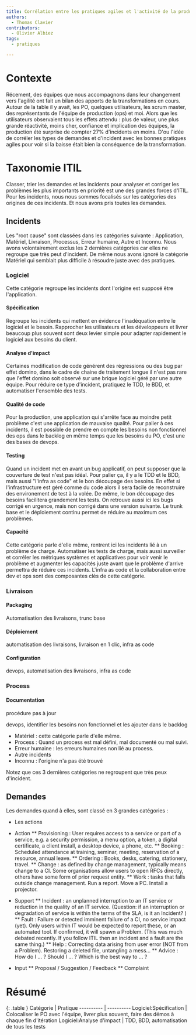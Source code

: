 ```yaml
---
title: Corrélation entre les pratiques agiles et l'activité de la production
authors:
  - Thomas Clavier
contributors:
  - Olivier Albiez
tags:
  - pratiques

---
```

# Contexte
Récement, des équipes que nous accompagnons dans leur changement vers l'agilité ont fait un bilan des apports de la transformations en cours. Autour de la table il y avait, les PO, quelques utilisateurs, les scrum master, des représentants de l'équipe de production (ops) et moi. Alors que les utilisateurs observaient tous les effets attendu : plus de valeur, une plus grande réactivité, moins cher, confiance et implication des équipes, la production été surprise de compter 27% d'incidents en moins. D'ou l'idée de corréler les types de demandes et d'incident avec les bonnes pratiques agiles pour voir si la baisse était bien la conséquence de la transformation.

# Taxonomie ITIL

Classer, trier les demandes et les incidents pour analyser et corriger les problèmes les plus importants en priorité est une des grandes forces d'ITIL. Pour les incidents, nous nous sommes focalisés sur les catégories des origines de ces incidents. Et nous avons pris toutes les demandes.

## Incidents

Les "root cause" sont classées dans les catégories suivante : Application, Matériel, Livraison, Processus, Erreur humaine, Autre et Inconnu. 
Nous avons volontairement exclus les 2 dernières catégories car elles ne regroupe que très peut d'incident. De même nous avons ignoré la catégorie Matériel qui semblait plus difficile à résoudre juste avec des pratiques. 

### Logiciel

Cette catégorie regroupe les incidents dont l'origine est supposé être l'application.

#### Spécification 
Regroupe les incidents qui mettent en évidence l'inadéquation entre le logiciel et le besoin. Rapprocher les utilisateurs et les développeurs et livrer beaucoup plus souvent sont deux levier simple pour adapter rapidement le logiciel aux besoins du client.

#### Analyse d'impact
Certaines modification de code générent des régressions ou des bug par effet domino, dans le cadre de chaine de traitement longue il n'est pas rare que l'effet domino soit observé sur une brique logiciel géré par une autre équipe. Pour réduire ce type d'incident, pratiquez le TDD, le BDD, et automatiser l'ensemble des tests.

#### Qualité de code 
Pour la production, une application qui s'arrête face au moindre petit problème c'est une application de mauvaise qualité. Pour palier à ces incidents, il est possible de prendre en compte les besoins non fonctionnel des ops dans le backlog en même temps que les besoins du PO, c'est une des bases de devops.

#### Testing
Quand un incident met en avant un bug applicatif, on peut supposer que la couverture de test n'est pas idéal.
Pour palier ça, il y a le TDD et le BDD, mais aussi "l'infra as code" et le bon découpage des besoins. En effet si l'infrastructure est géré comme du code alors il sera facile de reconstruire des environement de test à la volée. De même, le bon découpage des besoins facilitera grandement les tests.
On retrouve aussi ici les bugs corrigé en urgence, mais non corrigé dans une version suivante. Le trunk base et le déploiement continu permet de réduire au maximum ces problèmes.

#### Capacité
Cette catégorie parle d'elle même, rentrent ici les incidents lié à un problème de charge. Automatiser les tests de charge, mais aussi surveiller et corréler les métriques systèmes et applicatives pour voir venir le problème et augmenter les capacités juste avant que le problème d'arrive permettra de réduire ces incidents. L'infra as code et la collaboration entre dev et ops sont des composantes clés de cette catégorie.

### Livraison
#### Packaging
Automatisation des livraisons, trunc base

#### Déploiement
automatisation des livraisons, livraison en 1 clic, infra as code

#### Configuration

devops, automatisation des livraisons, infra as code

### Process
#### Documentation
procédure pas à jour

devops, identifier les besoins non fonctionnel et les ajouter dans le backlog


* Matériel : cette catégorie parle d'elle même.
* Process : Quand un process est mal défini, mal documenté ou mal suivi.
* Erreur humaine : les erreurs humaines non lié au process.
* Autre incidents
* Inconnu : l'origine n'a pas été trouvé

Notez que ces 3 dernières catégories ne regroupent que très peux d'incident.




## Demandes

Les demandes quand à elles, sont classé en 3 grandes catégories : 
* Les actions

* Action
** Provisioning : User requires access to a service or part of a service, e.g. a security permission, a menu option, a token, a digital certificate, a client install, a desktop device, a phone, etc.
** Booking : Scheduled attendance at training, seminar, meeting, reservation of a resource, annual leave. 
** Ordering : Books, desks, catering, stationery, travel. 
** Change : as defined by change management, typically means change to a CI. Some organisations allow users to open RFCs directly, others have some form of prior request entity. 
** Work : tasks that falls outside change management. Run a report. Move a PC. Install a projector.
* Support
** Incident : an unplanned interruption to an IT service or reduction in the quality of an IT service. (Question: if an interruption or degradation of service is within the terms of the SLA, is it an Incident? ) 
** Fault : Failure or detected imminent failure of a CI, no service impact (yet). Only users within IT would be expected to report these, or an automated tool. If confirmed, it will spawn a Problem. (This was much debated recently. If you follow ITIL then an incident and a fault are the same thing.) 
** Help : Correcting data arising from user error (NOT from a Problem). Restoring a deleted file, untangling a mess... 
** Advice : How do I … ? Should I … ? Which is the best way to … ? 
* Input
** Proposal / Suggestion / Feedback
** Complaint

# Résumé 

{: .table }
Catégorie  | Pratique
---------- | ----------
Logiciel:Spécification  | Colocaliser le PO avec l'équipe, livrer plus souvent, faire des démos à chaque fin d'itération
Logiciel:Analyse d'impact | TDD, BDD, automatisation de tous les tests

